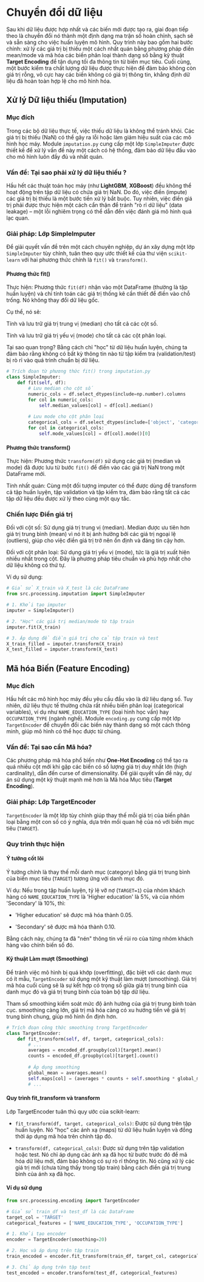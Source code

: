 # **Chuyển đổi dữ liệu**

Sau khi dữ liệu được hợp nhất và các biến mới được tạo ra, giai đoạn tiếp theo là chuyển đổi nó thành một định dạng ma trận số hoàn chỉnh, sạch sẽ và sẵn sàng cho việc huấn luyện mô hình. Quy trình này bao gồm hai bước chính: xử lý các giá trị bị thiếu một cách nhất quán bằng phương pháp điền mean/mode và mã hóa các biến phân loại thành dạng số bằng kỹ thuật **Target Encoding** để tận dụng tối đa thông tin từ biến mục tiêu. Cuối cùng, một bước kiểm tra chất lượng dữ liệu được thực hiện để đảm bảo không còn giá trị rỗng, vô cực hay các biến không có giá trị thông tin, khẳng định dữ liệu đã hoàn toàn hợp lệ cho mô hình hóa.

## **Xử lý Dữ liệu thiếu (Imputation)**

### **Mục đích**

Trong các bộ dữ liệu thực tế, việc thiếu dữ liệu là không thể tránh khỏi. Các giá trị bị thiếu (NaN) có thể gây ra lỗi hoặc làm giảm hiệu suất của các mô hình học máy. Module `imputation.py` cung cấp một lớp `SimpleImputer` được thiết kế để xử lý vấn đề này một cách có hệ thống, đảm bảo dữ liệu đầu vào cho mô hình luôn đầy đủ và nhất quán.

### **Vấn đề: Tại sao phải xử lý dữ liệu thiếu ?**

Hầu hết các thuật toán học máy (như **LightGBM**, **XGBoost**) đều không thể hoạt động trên tập dữ liệu có chứa giá trị NaN. Do đó, việc điền (impute) các giá trị bị thiếu là một bước tiền xử lý bắt buộc. Tuy nhiên, việc điền giá trị phải được thực hiện một cách cẩn thận để tránh "rò rỉ dữ liệu" (data leakage) – một lỗi nghiêm trọng có thể dẫn đến việc đánh giá mô hình quá lạc quan.

### **Giải pháp: Lớp SimpleImputer**

Để giải quyết vấn đề trên một cách chuyên nghiệp, dự án xây dựng một lớp `SimpleImputer` tùy chỉnh, tuân theo quy ước thiết kế của thư viện `scikit-learn` với hai phương thức chính là `fit()` và `transform()`.

#### **Phương thức fit()**

Thực hiện: Phương thức `fit(df)` nhận vào một DataFrame (thường là tập huấn luyện) và chỉ tính toán các giá trị thống kê cần thiết để điền vào chỗ trống. Nó không thay đổi dữ liệu gốc.

Cụ thể, nó sẽ:

Tính và lưu trữ giá trị trung vị (median) cho tất cả các cột số.

Tính và lưu trữ giá trị yếu vị (mode) cho tất cả các cột phân loại.

Tại sao quan trọng? Bằng cách chỉ "học" từ dữ liệu huấn luyện, chúng ta đảm bảo rằng không có bất kỳ thông tin nào từ tập kiểm tra (validation/test) bị rò rỉ vào quá trình chuẩn bị dữ liệu.


```python
# Trích đoạn từ phương thức fit() trong imputation.py
class SimpleImputer:
    def fit(self, df):
        # Lưu median cho cột số
        numeric_cols = df.select_dtypes(include=np.number).columns
        for col in numeric_cols:
            self.median_values[col] = df[col].median()
        
        # Lưu mode cho cột phân loại
        categorical_cols = df.select_dtypes(include=['object', 'category']).columns
        for col in categorical_cols:
            self.mode_values[col] = df[col].mode()[0]
```

#### **Phương thức transform()**

Thực hiện: Phương thức `transform(df)` sử dụng các giá trị (median và mode) đã được lưu từ bước `fit()` để điền vào các giá trị NaN trong một DataFrame mới.

Tính nhất quán: Cùng một đối tượng imputer có thể được dùng để transform cả tập huấn luyện, tập validation và tập kiểm tra, đảm bảo rằng tất cả các tập dữ liệu đều được xử lý theo cùng một quy tắc.

### **Chiến lược Điền giá trị** 

Đối với cột số: Sử dụng giá trị trung vị (median). Median được ưu tiên hơn giá trị trung bình (mean) vì nó ít bị ảnh hưởng bởi các giá trị ngoại lệ (outliers), giúp cho việc điền giá trị trở nên ổn định và đáng tin cậy hơn.

Đối với cột phân loại: Sử dụng giá trị yếu vị (mode), tức là giá trị xuất hiện nhiều nhất trong cột. Đây là phương pháp tiêu chuẩn và phù hợp nhất cho dữ liệu không có thứ tự.

Ví dụ sử dụng:

```python
# Giả sử X_train và X_test là các DataFrame
from src.processing.imputation import SimpleImputer

# 1. Khởi tạo imputer
imputer = SimpleImputer()

# 2. "Học" các giá trị median/mode từ tập train
imputer.fit(X_train)

# 3. Áp dụng để điền giá trị cho cả tập train và test
X_train_filled = imputer.transform(X_train)
X_test_filled = imputer.transform(X_test)
```

## **Mã hóa Biến (Feature Encoding)**

### **Mục đích**

Hầu hết các mô hình học máy đều yêu cầu đầu vào là dữ liệu dạng số. Tuy nhiên, dữ liệu thực tế thường chứa rất nhiều biến phân loại (categorical variables), ví dụ như `NAME_EDUCATION_TYPE` (loại hình học vấn) hay `OCCUPATION_TYPE` (ngành nghề). Module `encoding.py` cung cấp một lớp `TargetEncoder` để chuyển đổi các biến này thành dạng số một cách thông minh, giúp mô hình có thể học được từ chúng.

### **Vấn đề: Tại sao cần Mã hóa?**

Các phương pháp mã hóa phổ biến như **One-Hot Encoding** có thể tạo ra quá nhiều cột mới khi gặp các biến có số lượng giá trị duy nhất lớn (high cardinality), dẫn đến curse of dimensionality. Để giải quyết vấn đề này, dự án sử dụng một kỹ thuật mạnh mẽ hơn là Mã hóa Mục tiêu (**Target Encoding**).

### **Giải pháp: Lớp TargetEncoder**

`TargetEncoder` là một lớp tùy chỉnh giúp thay thế mỗi giá trị của biến phân loại bằng một con số có ý nghĩa, dựa trên mối quan hệ của nó với biến mục tiêu (`TARGET`).

### **Quy trình thực hiện**

#### **Ý tưởng cốt lõi**

Ý tưởng chính là thay thế mỗi danh mục (category) bằng giá trị trung bình của biến mục tiêu (`TARGET`) tương ứng với danh mục đó.

Ví dụ: Nếu trong tập huấn luyện, tỷ lệ vỡ nợ (`TARGET=1`) của nhóm khách hàng có `NAME_EDUCATION_TYPE` là 'Higher education' là 5%, và của nhóm 'Secondary' là 10%, thì:

- 'Higher education' sẽ được mã hóa thành 0.05.

- 'Secondary' sẽ được mã hóa thành 0.10.

Bằng cách này, chúng ta đã "nén" thông tin về rủi ro của từng nhóm khách hàng vào chính biến số đó.

#### **Kỹ thuật Làm mượt (Smoothing)**

Để tránh việc mô hình bị quá khớp (overfitting), đặc biệt với các danh mục có ít mẫu, `TargetEncoder` sử dụng một kỹ thuật làm mượt (smoothing). Giá trị mã hóa cuối cùng sẽ là sự kết hợp có trọng số giữa giá trị trung bình của danh mục đó và giá trị trung bình của toàn bộ tập dữ liệu.

Tham số smoothing kiểm soát mức độ ảnh hưởng của giá trị trung bình toàn cục. smoothing càng lớn, giá trị mã hóa càng có xu hướng tiến về giá trị trung bình chung, giúp mô hình ổn định hơn.

```python
# Trích đoạn công thức smoothing trong TargetEncoder
class TargetEncoder:
    def fit_transform(self, df, target, categorical_cols):
        # ...
        averages = encoded_df.groupby(col)[target].mean()
        counts = encoded_df.groupby(col)[target].count()
        
        # Áp dụng smoothing
        global_mean = averages.mean()
        self.maps[col] = (averages * counts + self.smoothing * global_mean) / (counts + self.smoothing)
        # ...
```

#### **Quy trình fit_transform và transform**

Lớp TargetEncoder tuân thủ quy ước của scikit-learn:

- `fit_transform(df, target, categorical_cols)`: Được sử dụng trên tập huấn luyện. Nó "học" các ánh xạ (maps) từ dữ liệu huấn luyện và đồng thời áp dụng mã hóa trên chính tập đó.

- `transform(df, categorical_cols)`: Được sử dụng trên tập validation hoặc test. Nó chỉ áp dụng các ánh xạ đã học từ bước trước đó để mã hóa dữ liệu mới, đảm bảo không có sự rò rỉ thông tin. Nó cũng xử lý các giá trị mới (chưa từng thấy trong tập train) bằng cách điền giá trị trung bình của ánh xạ đã học.


#### **Ví dụ sử dụng**

```python
from src.processing.encoding import TargetEncoder

# Giả sử train_df và test_df là các DataFrame
target_col = 'TARGET'
categorical_features = ['NAME_EDUCATION_TYPE', 'OCCUPATION_TYPE']

# 1. Khởi tạo encoder
encoder = TargetEncoder(smoothing=20)

# 2. Học và áp dụng trên tập train
train_encoded = encoder.fit_transform(train_df, target_col, categorical_features)

# 3. Chỉ áp dụng trên tập test
test_encoded = encoder.transform(test_df, categorical_features)
```
